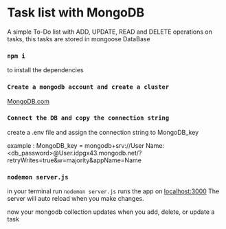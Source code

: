 # Task list with MongoDB
A simple To-Do list with ADD, UPDATE, READ and DELETE operations on tasks, this tasks are stored in mongoose DataBase

### `npm i`
to install the dependencies
### `Create a mongodb account and create a cluster`
[MongoDB.com](https://www.mongodb.com)
### `Connect the DB and copy the connection string`
create a .env file and assign the connection string to MongoDB_key

example :  MongoDB_key = mongodb+srv://User Name:<db_password>@User.idpgx43.mongodb.net/?retryWrites=true&w=majority&appName=Name
### `nodemon server.js`
in your terminal run `nodemon server.js`
runs the app on [localhost:3000](http://localhost:3000)
The server will auto reload when you make changes.

now your mongodb collection updates when you add, delete, or update a task

